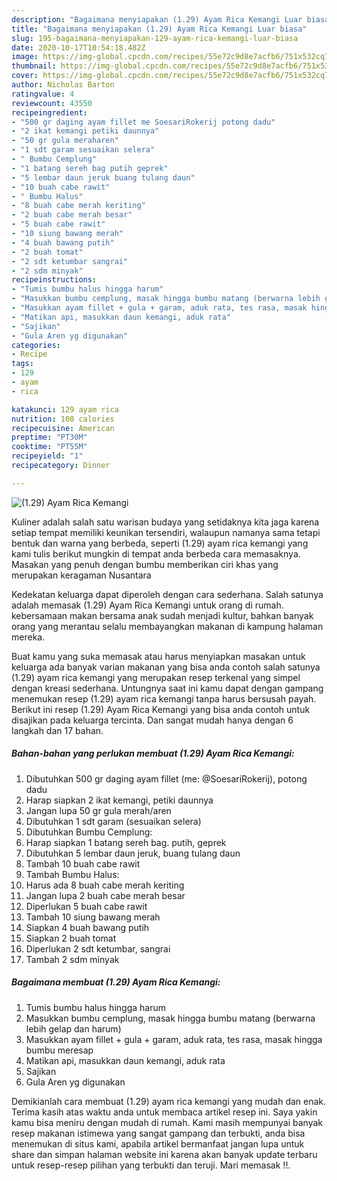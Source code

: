 ```yaml
---
description: "Bagaimana menyiapakan (1.29) Ayam Rica Kemangi Luar biasa"
title: "Bagaimana menyiapakan (1.29) Ayam Rica Kemangi Luar biasa"
slug: 195-bagaimana-menyiapakan-129-ayam-rica-kemangi-luar-biasa
date: 2020-10-17T10:54:18.482Z
image: https://img-global.cpcdn.com/recipes/55e72c9d8e7acfb6/751x532cq70/129-ayam-rica-kemangi-foto-resep-utama.jpg
thumbnail: https://img-global.cpcdn.com/recipes/55e72c9d8e7acfb6/751x532cq70/129-ayam-rica-kemangi-foto-resep-utama.jpg
cover: https://img-global.cpcdn.com/recipes/55e72c9d8e7acfb6/751x532cq70/129-ayam-rica-kemangi-foto-resep-utama.jpg
author: Nicholas Barton
ratingvalue: 4
reviewcount: 43550
recipeingredient:
- "500 gr daging ayam fillet me SoesariRokerij potong dadu"
- "2 ikat kemangi petiki daunnya"
- "50 gr gula meraharen"
- "1 sdt garam sesuaikan selera"
- " Bumbu Cemplung"
- "1 batang sereh bag putih geprek"
- "5 lembar daun jeruk buang tulang daun"
- "10 buah cabe rawit"
- " Bumbu Halus"
- "8 buah cabe merah keriting"
- "2 buah cabe merah besar"
- "5 buah cabe rawit"
- "10 siung bawang merah"
- "4 buah bawang putih"
- "2 buah tomat"
- "2 sdt ketumbar sangrai"
- "2 sdm minyak"
recipeinstructions:
- "Tumis bumbu halus hingga harum"
- "Masukkan bumbu cemplung, masak hingga bumbu matang (berwarna lebih gelap dan harum)"
- "Masukkan ayam fillet + gula + garam, aduk rata, tes rasa, masak hingga bumbu meresap"
- "Matikan api, masukkan daun kemangi, aduk rata"
- "Sajikan"
- "Gula Aren yg digunakan"
categories:
- Recipe
tags:
- 129
- ayam
- rica

katakunci: 129 ayam rica 
nutrition: 108 calories
recipecuisine: American
preptime: "PT30M"
cooktime: "PT55M"
recipeyield: "1"
recipecategory: Dinner

---
```



![(1.29) Ayam Rica Kemangi](https://img-global.cpcdn.com/recipes/55e72c9d8e7acfb6/751x532cq70/129-ayam-rica-kemangi-foto-resep-utama.jpg)

Kuliner adalah salah satu warisan budaya yang setidaknya kita jaga karena setiap tempat memiliki keunikan tersendiri, walaupun namanya sama tetapi bentuk dan warna yang berbeda, seperti (1.29) ayam rica kemangi yang kami tulis berikut mungkin di tempat anda berbeda cara memasaknya. Masakan yang penuh dengan bumbu memberikan ciri khas yang merupakan keragaman Nusantara



Kedekatan keluarga dapat diperoleh dengan cara sederhana. Salah satunya adalah memasak (1.29) Ayam Rica Kemangi untuk orang di rumah. kebersamaan makan bersama anak sudah menjadi kultur, bahkan banyak orang yang merantau selalu membayangkan makanan di kampung halaman mereka.

Buat kamu yang suka memasak atau harus menyiapkan masakan untuk keluarga ada banyak varian makanan yang bisa anda contoh salah satunya (1.29) ayam rica kemangi yang merupakan resep terkenal yang simpel dengan kreasi sederhana. Untungnya saat ini kamu dapat dengan gampang menemukan resep (1.29) ayam rica kemangi tanpa harus bersusah payah.
Berikut ini resep (1.29) Ayam Rica Kemangi yang bisa anda contoh untuk disajikan pada keluarga tercinta. Dan sangat mudah hanya dengan 6 langkah dan 17 bahan.


<!--inarticleads1-->

##### Bahan-bahan yang perlukan membuat (1.29) Ayam Rica Kemangi:

1. Dibutuhkan 500 gr daging ayam fillet (me: @SoesariRokerij), potong dadu
1. Harap siapkan 2 ikat kemangi, petiki daunnya
1. Jangan lupa 50 gr gula merah/aren
1. Dibutuhkan 1 sdt garam (sesuaikan selera)
1. Dibutuhkan  Bumbu Cemplung:
1. Harap siapkan 1 batang sereh bag. putih, geprek
1. Dibutuhkan 5 lembar daun jeruk, buang tulang daun
1. Tambah 10 buah cabe rawit
1. Tambah  Bumbu Halus:
1. Harus ada 8 buah cabe merah keriting
1. Jangan lupa 2 buah cabe merah besar
1. Diperlukan 5 buah cabe rawit
1. Tambah 10 siung bawang merah
1. Siapkan 4 buah bawang putih
1. Siapkan 2 buah tomat
1. Diperlukan 2 sdt ketumbar, sangrai
1. Tambah 2 sdm minyak




<!--inarticleads2-->

##### Bagaimana membuat  (1.29) Ayam Rica Kemangi:

1. Tumis bumbu halus hingga harum
1. Masukkan bumbu cemplung, masak hingga bumbu matang (berwarna lebih gelap dan harum)
1. Masukkan ayam fillet + gula + garam, aduk rata, tes rasa, masak hingga bumbu meresap
1. Matikan api, masukkan daun kemangi, aduk rata
1. Sajikan
1. Gula Aren yg digunakan




Demikianlah cara membuat (1.29) ayam rica kemangi yang mudah dan enak. Terima kasih atas waktu anda untuk membaca artikel resep ini. Saya yakin kamu bisa meniru dengan mudah di rumah. Kami masih mempunyai banyak resep makanan istimewa yang sangat gampang dan terbukti, anda bisa menemukan di situs kami, apabila artikel bermanfaat jangan lupa untuk share dan simpan halaman website ini karena akan banyak update terbaru untuk resep-resep pilihan yang terbukti dan teruji. Mari memasak !!. 
